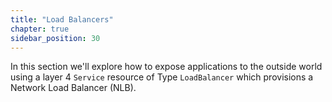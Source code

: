 ```yaml
---
title: "Load Balancers"
chapter: true
sidebar_position: 30
---
```


In this section we'll explore how to expose applications to the outside world using a layer 4 `Service` resource of Type `LoadBalancer` which provisions a Network Load Balancer (NLB).
